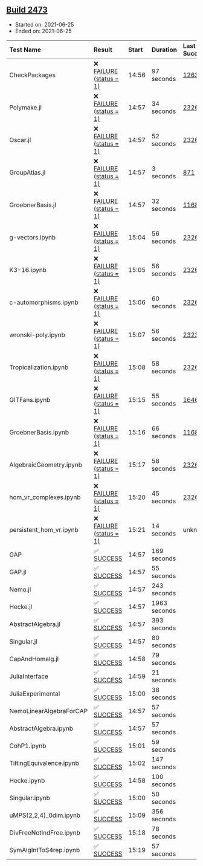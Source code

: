 ## [Build 2473](https://oscarci.mathematik.uni-kl.de/job/oscar-stable/2473/)

* Started on: 2021-06-25
* Ended on: 2021-06-25

| Test Name    | Result | Start | Duration | Last Success | First Failure |
|:-------------|:-------|:------|:---------|:-------------|:--------------|
| CheckPackages | ❌ [FAILURE (status = 1)](https://oscarci.mathematik.uni-kl.de/job/oscar-stable/2473/artifact/logs/build-2473/CheckPackages.log) | 14:56 | 97 seconds | [1263](https://oscarci.mathematik.uni-kl.de/job/oscar-stable/1263/) | [1264](https://oscarci.mathematik.uni-kl.de/job/oscar-stable/1264/) |
| Polymake.jl | ❌ [FAILURE (status = 1)](https://oscarci.mathematik.uni-kl.de/job/oscar-stable/2473/artifact/logs/build-2473/Polymake.jl.log) | 14:57 | 34 seconds | [2326](https://oscarci.mathematik.uni-kl.de/job/oscar-stable/2326/) | [2327](https://oscarci.mathematik.uni-kl.de/job/oscar-stable/2327/) |
| Oscar.jl | ❌ [FAILURE (status = 1)](https://oscarci.mathematik.uni-kl.de/job/oscar-stable/2473/artifact/logs/build-2473/Oscar.jl.log) | 14:57 | 52 seconds | [2326](https://oscarci.mathematik.uni-kl.de/job/oscar-stable/2326/) | [2327](https://oscarci.mathematik.uni-kl.de/job/oscar-stable/2327/) |
| GroupAtlas.jl | ❌ [FAILURE (status = 1)](https://oscarci.mathematik.uni-kl.de/job/oscar-stable/2473/artifact/logs/build-2473/GroupAtlas.jl.log) | 14:57 | 3 seconds | [871](https://oscarci.mathematik.uni-kl.de/job/oscar-stable/871/) | [872](https://oscarci.mathematik.uni-kl.de/job/oscar-stable/872/) |
| GroebnerBasis.jl | ❌ [FAILURE (status = 1)](https://oscarci.mathematik.uni-kl.de/job/oscar-stable/2473/artifact/logs/build-2473/GroebnerBasis.jl.log) | 14:57 | 32 seconds | [1168](https://oscarci.mathematik.uni-kl.de/job/oscar-stable/1168/) | [1169](https://oscarci.mathematik.uni-kl.de/job/oscar-stable/1169/) |
| g-vectors.ipynb | ❌ [FAILURE (status = 1)](https://oscarci.mathematik.uni-kl.de/job/oscar-stable/2473/artifact/logs/build-2473/g-vectors.ipynb.log) | 15:04 | 56 seconds | [2326](https://oscarci.mathematik.uni-kl.de/job/oscar-stable/2326/) | [2327](https://oscarci.mathematik.uni-kl.de/job/oscar-stable/2327/) |
| K3-16.ipynb | ❌ [FAILURE (status = 1)](https://oscarci.mathematik.uni-kl.de/job/oscar-stable/2473/artifact/logs/build-2473/K3-16.ipynb.log) | 15:05 | 56 seconds | [2326](https://oscarci.mathematik.uni-kl.de/job/oscar-stable/2326/) | [2327](https://oscarci.mathematik.uni-kl.de/job/oscar-stable/2327/) |
| c-automorphisms.ipynb | ❌ [FAILURE (status = 1)](https://oscarci.mathematik.uni-kl.de/job/oscar-stable/2473/artifact/logs/build-2473/c-automorphisms.ipynb.log) | 15:06 | 60 seconds | [2326](https://oscarci.mathematik.uni-kl.de/job/oscar-stable/2326/) | [2327](https://oscarci.mathematik.uni-kl.de/job/oscar-stable/2327/) |
| wronski-poly.ipynb | ❌ [FAILURE (status = 1)](https://oscarci.mathematik.uni-kl.de/job/oscar-stable/2473/artifact/logs/build-2473/wronski-poly.ipynb.log) | 15:07 | 56 seconds | [2323](https://oscarci.mathematik.uni-kl.de/job/oscar-stable/2323/) | [2324](https://oscarci.mathematik.uni-kl.de/job/oscar-stable/2324/) |
| Tropicalization.ipynb | ❌ [FAILURE (status = 1)](https://oscarci.mathematik.uni-kl.de/job/oscar-stable/2473/artifact/logs/build-2473/Tropicalization.ipynb.log) | 15:08 | 58 seconds | [2326](https://oscarci.mathematik.uni-kl.de/job/oscar-stable/2326/) | [2327](https://oscarci.mathematik.uni-kl.de/job/oscar-stable/2327/) |
| GITFans.ipynb | ❌ [FAILURE (status = 1)](https://oscarci.mathematik.uni-kl.de/job/oscar-stable/2473/artifact/logs/build-2473/GITFans.ipynb.log) | 15:15 | 55 seconds | [1646](https://oscarci.mathematik.uni-kl.de/job/oscar-stable/1646/) | [1647](https://oscarci.mathematik.uni-kl.de/job/oscar-stable/1647/) |
| GroebnerBasis.ipynb | ❌ [FAILURE (status = 1)](https://oscarci.mathematik.uni-kl.de/job/oscar-stable/2473/artifact/logs/build-2473/GroebnerBasis.ipynb.log) | 15:16 | 66 seconds | [1168](https://oscarci.mathematik.uni-kl.de/job/oscar-stable/1168/) | [1169](https://oscarci.mathematik.uni-kl.de/job/oscar-stable/1169/) |
| AlgebraicGeometry.ipynb | ❌ [FAILURE (status = 1)](https://oscarci.mathematik.uni-kl.de/job/oscar-stable/2473/artifact/logs/build-2473/AlgebraicGeometry.ipynb.log) | 15:17 | 58 seconds | [2326](https://oscarci.mathematik.uni-kl.de/job/oscar-stable/2326/) | [2327](https://oscarci.mathematik.uni-kl.de/job/oscar-stable/2327/) |
| hom_vr_complexes.ipynb | ❌ [FAILURE (status = 1)](https://oscarci.mathematik.uni-kl.de/job/oscar-stable/2473/artifact/logs/build-2473/hom_vr_complexes.ipynb.log) | 15:20 | 45 seconds | [2326](https://oscarci.mathematik.uni-kl.de/job/oscar-stable/2326/) | [2327](https://oscarci.mathematik.uni-kl.de/job/oscar-stable/2327/) |
| persistent_hom_vr.ipynb | ❌ [FAILURE (status = 1)](https://oscarci.mathematik.uni-kl.de/job/oscar-stable/2473/artifact/logs/build-2473/persistent_hom_vr.ipynb.log) | 15:21 | 14 seconds | unknown | unknown |
| GAP | ✅ [SUCCESS](https://oscarci.mathematik.uni-kl.de/job/oscar-stable/2473/artifact/logs/build-2473/GAP.log) | 14:57 | 169 seconds |  |  |
| GAP.jl | ✅ [SUCCESS](https://oscarci.mathematik.uni-kl.de/job/oscar-stable/2473/artifact/logs/build-2473/GAP.jl.log) | 14:57 | 55 seconds |  |  |
| Nemo.jl | ✅ [SUCCESS](https://oscarci.mathematik.uni-kl.de/job/oscar-stable/2473/artifact/logs/build-2473/Nemo.jl.log) | 14:57 | 243 seconds |  |  |
| Hecke.jl | ✅ [SUCCESS](https://oscarci.mathematik.uni-kl.de/job/oscar-stable/2473/artifact/logs/build-2473/Hecke.jl.log) | 14:57 | 1963 seconds |  |  |
| AbstractAlgebra.jl | ✅ [SUCCESS](https://oscarci.mathematik.uni-kl.de/job/oscar-stable/2473/artifact/logs/build-2473/AbstractAlgebra.jl.log) | 14:57 | 393 seconds |  |  |
| Singular.jl | ✅ [SUCCESS](https://oscarci.mathematik.uni-kl.de/job/oscar-stable/2473/artifact/logs/build-2473/Singular.jl.log) | 14:57 | 80 seconds |  |  |
| CapAndHomalg.jl | ✅ [SUCCESS](https://oscarci.mathematik.uni-kl.de/job/oscar-stable/2473/artifact/logs/build-2473/CapAndHomalg.jl.log) | 14:58 | 79 seconds |  |  |
| JuliaInterface | ✅ [SUCCESS](https://oscarci.mathematik.uni-kl.de/job/oscar-stable/2473/artifact/logs/build-2473/JuliaInterface.log) | 14:59 | 21 seconds |  |  |
| JuliaExperimental | ✅ [SUCCESS](https://oscarci.mathematik.uni-kl.de/job/oscar-stable/2473/artifact/logs/build-2473/JuliaExperimental.log) | 15:00 | 38 seconds |  |  |
| NemoLinearAlgebraForCAP | ✅ [SUCCESS](https://oscarci.mathematik.uni-kl.de/job/oscar-stable/2473/artifact/logs/build-2473/NemoLinearAlgebraForCAP.log) | 14:57 | 57 seconds |  |  |
| AbstractAlgebra.ipynb | ✅ [SUCCESS](https://oscarci.mathematik.uni-kl.de/job/oscar-stable/2473/artifact/logs/build-2473/AbstractAlgebra.ipynb.log) | 14:57 | 57 seconds |  |  |
| CohP1.ipynb | ✅ [SUCCESS](https://oscarci.mathematik.uni-kl.de/job/oscar-stable/2473/artifact/logs/build-2473/CohP1.ipynb.log) | 15:01 | 59 seconds |  |  |
| TiltingEquivalence.ipynb | ✅ [SUCCESS](https://oscarci.mathematik.uni-kl.de/job/oscar-stable/2473/artifact/logs/build-2473/TiltingEquivalence.ipynb.log) | 15:02 | 147 seconds |  |  |
| Hecke.ipynb | ✅ [SUCCESS](https://oscarci.mathematik.uni-kl.de/job/oscar-stable/2473/artifact/logs/build-2473/Hecke.ipynb.log) | 14:58 | 100 seconds |  |  |
| Singular.ipynb | ✅ [SUCCESS](https://oscarci.mathematik.uni-kl.de/job/oscar-stable/2473/artifact/logs/build-2473/Singular.ipynb.log) | 15:00 | 50 seconds |  |  |
| uMPS(2,2,4)_0dim.ipynb | ✅ [SUCCESS](https://oscarci.mathematik.uni-kl.de/job/oscar-stable/2473/artifact/logs/build-2473/uMPS-2-2-4-_0dim.ipynb.log) | 15:09 | 356 seconds |  |  |
| DivFreeNotIndFree.ipynb | ✅ [SUCCESS](https://oscarci.mathematik.uni-kl.de/job/oscar-stable/2473/artifact/logs/build-2473/DivFreeNotIndFree.ipynb.log) | 15:18 | 78 seconds |  |  |
| SymAlgIntToS4rep.ipynb | ✅ [SUCCESS](https://oscarci.mathematik.uni-kl.de/job/oscar-stable/2473/artifact/logs/build-2473/SymAlgIntToS4rep.ipynb.log) | 15:19 | 57 seconds |  |  |
